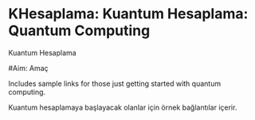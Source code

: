 # KHesaplama: Kuantum Hesaplama: Quantum Computing
Kuantum Hesaplama

#Aim: Amaç

Includes sample links for those just getting started with quantum computing.

Kuantum hesaplamaya başlayacak olanlar için örnek bağlantılar içerir.


